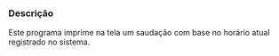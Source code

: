 ### Descrição

Este programa imprime na tela um saudação com base no horário atual registrado no sistema.
